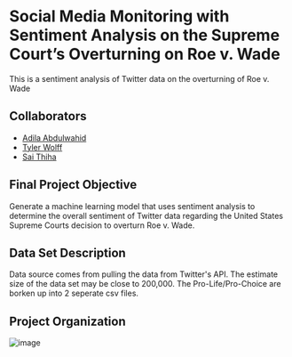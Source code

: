 
# Social Media Monitoring with Sentiment Analysis on the Supreme Court’s Overturning on Roe v. Wade

This is a sentiment analysis of Twitter data on the overturning of Roe v. Wade

## Collaborators

- [Adila Abdulwahid](https://www.github.com/Adila-spec)
- [Tyler Wolff](https://www.github.com/TylerTheeGreat)
- [Sai Thiha](https://github.com/saithiha118)


## Final Project Objective
Generate a machine learning model that uses sentiment analysis to determine the overall sentiment of Twitter data regarding the United States Supreme Courts decision to overturn Roe v. Wade.
## Data Set Description
Data source comes from pulling the data from Twitter's API. The estimate size of the data set may be close to 200,000. The Pro-Life/Pro-Choice are borken up into 2 seperate csv files.
## Project Organization
![image](https://user-images.githubusercontent.com/73860366/184559150-ae619f8a-4334-4ebb-975d-e7b59247e2b7.png)
